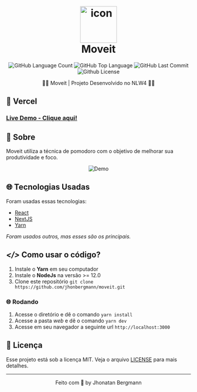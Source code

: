 <h1 align="center">
  <img src="readme/icon.png" alt="icon" width="100" height="100">
  <br>
  Moveit
  <br>
</h1>

<p align="center">
  <img alt="GitHub Language Count" src="https://img.shields.io/github/languages/count/JhonatanBergmann/moveit" />
  <img alt="GitHub Top Language" src="https://img.shields.io/github/languages/top/JhonatanBergmann/moveit" />
  <img alt="GitHub Last Commit" src="https://img.shields.io/github/last-commit/JhonatanBergmann/moveit" />
  <img alt="Github License" src="https://img.shields.io/github/license/JhonatanBergmann/moveit" />
</p>

<p align="center">🤸🏻 Moveit | Projeto Desenvolvido no NLW4 🤸🏻</p>


## 🔺 Vercel 
### [Live Demo - Clique aqui!](https://moveit-beta-ten.vercel.app/)

## 📅 Sobre

Moveit utiliza a técnica de pomodoro com o objetivo de melhorar sua produtividade e foco.

<p align="center">
  <img src="readme/gif.gif" alt="Demo" >
</p>

## 🌐 Tecnologias Usadas
Foram usadas essas tecnologias:

- [React](https://pt-br.reactjs.org/)
- [NextJS](https://nextjs.org/)
- [Yarn](https://yarnpkg.com/)

*Foram usados outros, mas esses são os principais.*

## ***</>*** Como usar o código?
1. Instale o **Yarn** em seu computador
1. Instale o **NodeJs** na versão >= 12.0
1. Clone este repositório `git clone https://github.com/jhonbergmann/moveit.git`

### 🌐 Rodando
1. Acesse o diretório e dê o comando `yarn install`
1. Acesse a pasta *web* e dê o comando `yarn dev`
1. Acesse em seu navegador a seguinte url `http://localhost:3000`

## 📝 Licença

Esse projeto está sob a licença MIT. Veja o arquivo [LICENSE](LICENSE) para mais detalhes.

---

<p align="center">
 Feito com 💜 by Jhonatan Bergmann
</p>
